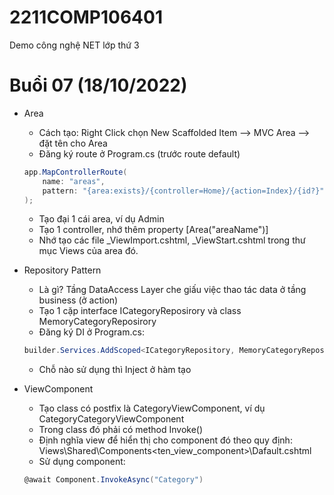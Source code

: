 # 2211COMP106401
Demo công nghệ NET lớp thứ 3

# Buổi 07 (18/10/2022)
* Area
	* Cách tạo: Right Click chọn New Scaffolded Item --> MVC Area --> đặt tên cho Area
	* Đăng ký route ở Program.cs (trước route default)
	```cs
	app.MapControllerRoute(
		name: "areas",
		pattern: "{area:exists}/{controller=Home}/{action=Index}/{id?}"
	);
	```
	* Tạo đại 1 cái area, ví dụ Admin
	* Tạo 1 controller, nhớ thêm property [Area("areaName")]
	* Nhớ tạo các file _ViewImport.cshtml, _ViewStart.cshtml trong thư mục Views của area đó.

* Repository Pattern
	* Là gì? Tầng DataAccess Layer che giấu việc thao tác data ở tầng business (ở action)
	* Tạo 1 cặp interface ICategoryReposirory và class MemoryCategoryReposirory
	* Đăng ký DI ở Program.cs:
	```cs
	builder.Services.AddScoped<ICategoryRepository, MemoryCategoryRepository>();
	```
	* Chỗ nào sử dụng thì Inject ở hàm tạo

* ViewComponent
	* Tạo class có postfix là CategoryViewComponent, ví dụ CategoryCategoryViewComponent
	* Trong class đó phải có method Invoke()
	* Định nghĩa view để hiển thị cho component đó theo quy định:
		Views\Shared\Components\<ten_view_component>\Dafault.cshtml
	* Sử dụng component: 
	```cs
	@await Component.InvokeAsync("Category")
	```